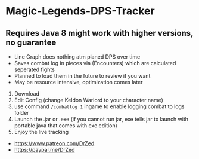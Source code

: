# Magic-Legends-DPS-Tracker
## Requires Java 8 might work with higher versions, no guarantee 

* Line Graph does nothing atm planed DPS over time
* Saves combat log in pieces via (Encounters) which are calculated seperated fights
* Planned to load them in the future to review if you want
* May be resource intensive, optimization comes later

1. Download
2. Edit Config (change Keldon Warlord to your character name)
3. use command `/combatlog 1` ingame to enable logging combat to logs folder
4. Launch the .jar or .exe (if you cannot run jar, exe tells jar to launch with portable java that comes with exe edition)
5. Enjoy the live tracking

* https://www.patreon.com/DrZed
* https://paypal.me/DrZed
